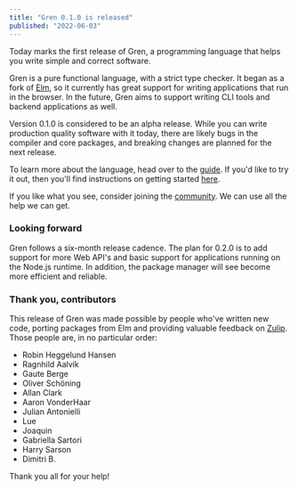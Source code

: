 ```yaml
---
title: "Gren 0.1.0 is released"
published: "2022-06-03"
---
```


Today marks the first release of Gren, a programming language that helps you write simple and correct software.

Gren is a pure functional language, with a strict type checker. It began as a fork of [Elm](https://elm-lang.org), so it currently has great support for writing applications that run in the browser. In the future, Gren aims to support writing CLI tools and backend applications as well.

Version 0.1.0 is considered to be an alpha release. While you can write production quality software with it today, there are likely bugs in the compiler and core packages, and breaking changes are planned for the next release.

To learn more about the language, head over to the [guide](/learn). If you'd like to try it out, then you'll find instructions on getting started [here](/install).

If you like what you see, consider joining the [community](/community). We can use all the help we can get.

### Looking forward

Gren follows a six-month release cadence. The plan for 0.2.0 is to add support for more Web API's and basic support for applications running on the Node.js runtime. In addition, the package manager will see become more efficient and reliable.

### Thank you, contributors

This release of Gren was made possible by people who've written new code, porting packages from Elm and providing valuable feedback on [Zulip](https://gren.zulipchat.com). Those people are, in no particular order:

* Robin Heggelund Hansen
* Ragnhild Aalvik
* Gaute Berge
* Oliver Schöning
* Allan Clark
* Aaron VonderHaar
* Julian Antonielli
* Lue
* Joaquin
* Gabriella Sartori
* Harry Sarson
* Dimitri B.

Thank you all for your help!
